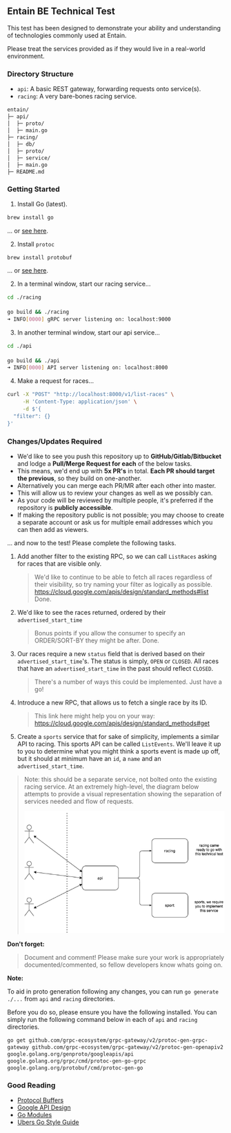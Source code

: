 ## Entain BE Technical Test

This test has been designed to demonstrate your ability and understanding of technologies commonly used at Entain. 

Please treat the services provided as if they would live in a real-world environment.

### Directory Structure

- `api`: A basic REST gateway, forwarding requests onto service(s).
- `racing`: A very bare-bones racing service.

```
entain/
├─ api/
│  ├─ proto/
│  ├─ main.go
├─ racing/
│  ├─ db/
│  ├─ proto/
│  ├─ service/
│  ├─ main.go
├─ README.md
```

### Getting Started

1. Install Go (latest).

```bash
brew install go
```

... or [see here](https://golang.org/doc/install).

2. Install `protoc`

```
brew install protobuf
```

... or [see here](https://grpc.io/docs/protoc-installation/).

2. In a terminal window, start our racing service...

```bash
cd ./racing

go build && ./racing
➜ INFO[0000] gRPC server listening on: localhost:9000
```

3. In another terminal window, start our api service...

```bash
cd ./api

go build && ./api
➜ INFO[0000] API server listening on: localhost:8000
```

4. Make a request for races... 

```bash
curl -X "POST" "http://localhost:8000/v1/list-races" \
     -H 'Content-Type: application/json' \
     -d $'{
  "filter": {}
}'
```

### Changes/Updates Required

- We'd like to see you push this repository up to **GitHub/Gitlab/Bitbucket** and lodge a **Pull/Merge Request for each** of the below tasks.
- This means, we'd end up with **5x PR's** in total. **Each PR should target the previous**, so they build on one-another.
- Alternatively you can merge each PR/MR after each other into master.
- This will allow us to review your changes as well as we possibly can.
- As your code will be reviewed by multiple people, it's preferred if the repository is **publicly accessible**. 
- If making the repository public is not possible; you may choose to create a separate account or ask us for multiple email addresses which you can then add as viewers. 

... and now to the test! Please complete the following tasks.

1. Add another filter to the existing RPC, so we can call `ListRaces` asking for races that are visible only.
   > We'd like to continue to be able to fetch all races regardless of their visibility, so try naming your filter as logically as possible. https://cloud.google.com/apis/design/standard_methods#list
   > Done.
2. We'd like to see the races returned, ordered by their `advertised_start_time`
   > Bonus points if you allow the consumer to specify an ORDER/SORT-BY they might be after. 
   > Done.
3. Our races require a new `status` field that is derived based on their `advertised_start_time`'s. The status is simply, `OPEN` or `CLOSED`. All races that have an `advertised_start_time` in the past should reflect `CLOSED`. 
   > There's a number of ways this could be implemented. Just have a go!
4. Introduce a new RPC, that allows us to fetch a single race by its ID.
   > This link here might help you on your way: https://cloud.google.com/apis/design/standard_methods#get
5. Create a `sports` service that for sake of simplicity, implements a similar API to racing. This sports API can be called `ListEvents`. We'll leave it up to you to determine what you might think a sports event is made up off, but it should at minimum have an `id`, a `name` and an `advertised_start_time`.

> Note: this should be a separate service, not bolted onto the existing racing service. At an extremely high-level, the diagram below attempts to provide a visual representation showing the separation of services needed and flow of requests.
> 
> ![](example.png)


**Don't forget:**

> Document and comment! Please make sure your work is appropriately documented/commented, so fellow developers know whats going on.

**Note:**

To aid in proto generation following any changes, you can run `go generate ./...` from `api` and `racing` directories.

Before you do so, please ensure you have the following installed. You can simply run the following command below in each of `api` and `racing` directories.

```
go get github.com/grpc-ecosystem/grpc-gateway/v2/protoc-gen-grpc-gateway github.com/grpc-ecosystem/grpc-gateway/v2/protoc-gen-openapiv2 google.golang.org/genproto/googleapis/api google.golang.org/grpc/cmd/protoc-gen-go-grpc google.golang.org/protobuf/cmd/protoc-gen-go
```

### Good Reading

- [Protocol Buffers](https://developers.google.com/protocol-buffers)
- [Google API Design](https://cloud.google.com/apis/design)
- [Go Modules](https://golang.org/ref/mod)
- [Ubers Go Style Guide](https://github.com/uber-go/guide/blob/2910ce2e11d0e0cba2cece2c60ae45e3a984ffe5/style.md)

